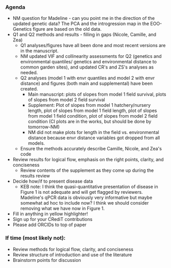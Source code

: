 ### Agenda
- NM question for Madeline - can you point me in the direction of the updated genetic data? The PCA and the introgression map in the EOO-Genetics figure are based on the old data.
- Q1 and Q2 methods and results - filling in gaps (Nicole, Camille, and Zea)
    - Q1 analyses/figures have all been done and most recent versions are in the manuscript.     
    - NM updated VIF and collinearity assessments for Q2 (genetics and environmental quantiles/ genetics and environmental distance to common garden sites), and updated CR's and ZS's analyses as needed.
    -  Q2 analyses (model 1 with envr quantiles and model 2 with envr distance) and figures (both main and supplemental) have been created.
        - Main manuscript: plots of slopes from model 1 field survival, plots of slopes from model 2 field survival
        - Supplement: Plot of slopes from model 1 hatchery/nursery length, plot of slopes from model 1 field length, plot of slopes from model 1 field condition, plot of slopes from model 2 field condition (CI plots are in the works, but should be done by tomorrow-NM)
        - NM did not make plots for length in the field vs. environmental distance because envr distance variables got dropped from all models.
    - Ensure the methods accurately describe Camille, Nicole, and Zea's code
- Review results for logical flow, emphasis on the right points, clarity, and conciseness
    - Review contents of the supplement as they come up during the results review 
- Decide how/if to present disease data
    - KEB note: I think the quasi-quantitative presentation of disease in Figure 1 is not adequate and will get flagged by reviewers. Madeline's qPCR data is obviously very informative but maybe somewhat ad hoc to include now? I think we should consider removing what we have now in Figure 1.
- Fill in anything in yellow highlighter!
- Sign up for your CRediT contributions
- Please add ORCIDs to top of paper

### If time (most likely not):
- Review methods for logical flow, clarity, and conciseness
- Review structure of introduction and use of the literature
- Brainstorm points for discussion

